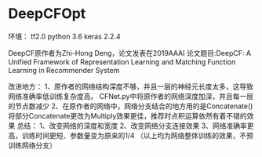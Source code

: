 # DeepCFOpt
环境：
tf2.0 
python 3.6 
keras 2.2.4

DeepCF原作者为Zhi-Hong Deng，论文发表在2019AAAI
论文题目:DeepCF: A Unified Framework of Representation Learning and Matching Function Learning in Recommender System

改进地方：
  1、原作者的网络结构深度不够，并且一层的神经元长度太多，这导致网络准确率低训练复杂度高。
  CFNet.py中将原作者的网络深度加深，并且每一层的节点数减少
  2、在原作者的网络中，网络分支结合的地方用的是Concatenate()
  将部分Concatenate更改为Multiply效果更佳，推荐时点积运算依然有着不错的效果
总结：
  1、改变网络的深度和宽度
  2、改变网络分支连接效果
  3、网络准确率更高，训练时间更短、参数量变为原来的1/4
  （以上均为网络整体训练的效果，不预训练网络分支）
